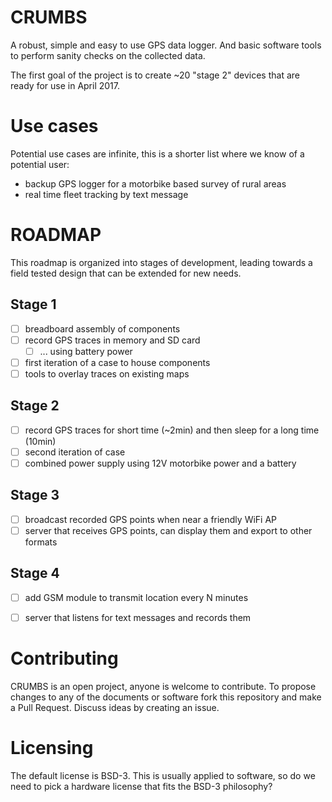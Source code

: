 # CRUMBS
A robust, simple and easy to use GPS data logger. And basic software tools to
perform sanity checks on the collected data.

The first goal of the project is to create ~20 "stage 2" devices that
are ready for use in April 2017.


# Use cases

Potential use cases are infinite, this is a shorter list where we
know of a potential user:

* backup GPS logger for a motorbike based survey of rural areas
* real time fleet tracking by text message


# ROADMAP

This roadmap is organized into stages of development, leading towards
a field tested design that can be extended for new needs.

## Stage 1
* [ ] breadboard assembly of components
* [ ] record GPS traces in memory and SD card
  - [ ] ... using battery power
* [ ] first iteration of a case to house components
* [ ] tools to overlay traces on existing maps

## Stage 2
* [ ] record GPS traces for short time (~2min) and then sleep for a
      long time (10min)
* [ ] second iteration of case
* [ ] combined power supply using 12V motorbike power and a battery

## Stage 3
* [ ] broadcast recorded GPS points when near a friendly WiFi AP
* [ ] server that receives GPS points, can display them and export to other
      formats

## Stage 4
* [ ] add GSM module to transmit location every N minutes
* [ ] server that listens for text messages and records them


# Contributing
CRUMBS is an open project, anyone is welcome to contribute. To propose changes
to any of the documents or software fork this repository and make a Pull
Request. Discuss ideas by creating an issue.


# Licensing
The default license is BSD-3. This is usually applied to software, so do we need
to pick a hardware license that fits the BSD-3 philosophy?
